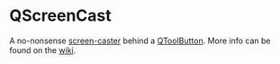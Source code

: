 # QScreenCast
A no-nonsense [screen-caster](https://en.wikipedia.org/wiki/Screencast) behind a [QToolButton](https://doc.qt.io/qt-5/qtoolbutton.html). More info can be found on the [wiki](https://github.com/nerohmot/QScreenCast/wiki).
